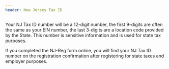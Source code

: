 ```yaml
---
header: New Jersey Tax ID
---
```


Your NJ Tax ID number will be a 12-digit number, the first 9-digits are often the same as your EIN number, the last 3-digits are a location code provided by the State. This number is sensitive information and is used for state tax purposes.

If you completed the NJ-Reg form online, you will find your NJ Tax ID number on the registration confirmation after registering for state taxes and employer purposes.
